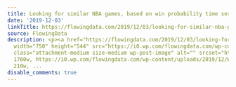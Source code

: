 ```yaml
---
title: Looking for similar NBA games, based on win probability time series
date: '2019-12-03'
linkTitle: https://flowingdata.com/2019/12/03/looking-for-similar-nba-games-based-on-win-probability-time-series/
source: FlowingData
description: <p><a href="https://flowingdata.com/2019/12/03/looking-for-similar-nba-games-based-on-win-probability-time-series/"><img
  width="750" height="544" src="https://i0.wp.com/flowingdata.com/wp-content/uploads/2019/12/Win-probability-of-NBA-games.png?fit=750%2C544&amp;ssl=1"
  class="attachment-medium size-medium wp-post-image" alt="" srcset="https://i0.wp.com/flowingdata.com/wp-content/uploads/2019/12/Win-probability-of-NBA-games.png?w=1760&amp;ssl=1
  1760w, https://i0.wp.com/flowingdata.com/wp-content/uploads/2019/12/Win-probability-of-NBA-games.png?resize=210%2C152&amp;ssl=1
  210w, ...
disable_comments: true
---
```

<p><a href="https://flowingdata.com/2019/12/03/looking-for-similar-nba-games-based-on-win-probability-time-series/"><img width="750" height="544" src="https://i0.wp.com/flowingdata.com/wp-content/uploads/2019/12/Win-probability-of-NBA-games.png?fit=750%2C544&amp;ssl=1" class="attachment-medium size-medium wp-post-image" alt="" srcset="https://i0.wp.com/flowingdata.com/wp-content/uploads/2019/12/Win-probability-of-NBA-games.png?w=1760&amp;ssl=1 1760w, https://i0.wp.com/flowingdata.com/wp-content/uploads/2019/12/Win-probability-of-NBA-games.png?resize=210%2C152&amp;ssl=1 210w, ...